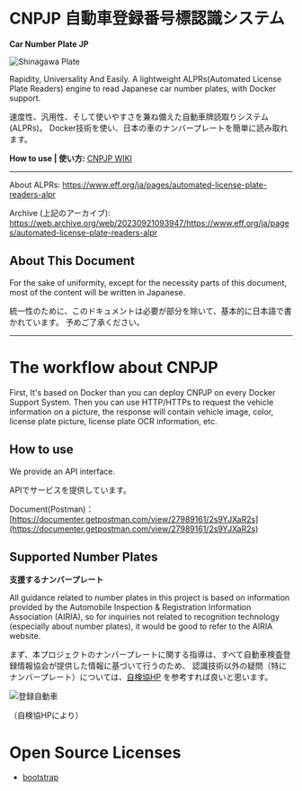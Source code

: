 # CNPJP 自動車登録番号標認識システム
**Car Number Plate JP**

![Shinagawa Plate](https://www.sangyo-rodo.metro.tokyo.lg.jp/topics/b4119698c5f3b45f03ce063a9ba2bd67_10.jpg)

Rapidity, Universality And Easily.
A lightweight ALPRs(Automated License Plate Readers) engine to read Japanese car number plates, with Docker support.

速度性、汎用性、そして使いやすさを兼ね備えた自動車牌読取りシステム(ALPRs)。
Docker技術を使い、日本の車のナンバープレートを簡単に読み取れます。

**How to use | 使い方:**
[CNPJP WIKI](https://github.com/KouShoken/CNPJP/wiki/%E3%83%9B%E3%83%BC%E3%83%A0)

---

About ALPRs:
https://www.eff.org/ja/pages/automated-license-plate-readers-alpr

Archive (上記のアーカイブ):
https://web.archive.org/web/20230921093947/https://www.eff.org/ja/pages/automated-license-plate-readers-alpr


## About This Document
For the sake of uniformity, except for the necessity parts of this document, 
most of the content will be written in Japanese.

統一性のために、このドキュメントは必要が部分を除いて、基本的に日本語で書かれています。
予めご了承ください。

---

# The workflow about CNPJP

First, It's based on Docker than you can deploy CNPJP on every Docker Support System.
Then you can use HTTP/HTTPs to request the vehicle information on a picture,
the response will contain vehicle image, color, license plate picture, license plate OCR information, etc.


## How to use

We provide an API interface.

APIでサービスを提供しています。

Document(Postman)：　[https://documenter.getpostman.com/view/27989161/2s9YJXaR2s](https://documenter.getpostman.com/view/27989161/2s9YJXaR2s)


## Supported Number Plates
**支援するナンバープレート**

All guidance related to number plates in this project is based on information provided by
the Automobile Inspection & Registration Information Association (AIRIA),
so for inquiries not related to recognition technology (especially about number plates),
it would be good to refer to the AIRIA website.

まず、本プロジェクトのナンバープレートに関する指導は、すべて自動車検査登録情報協会が提供した情報に基づいて行うのため、
認識技術以外の疑問（特にナンバープレート）については、[自検協HP](https://www.airia.or.jp/)
を参考すれば良いと思います。

![登録自動車](https://www.airia.or.jp/info/number/e49tph0000000131-img/e49tph000000014t.gif)

（自検協HPにより）

# Open Source Licenses
* [bootstrap](https://getbootstrap.com/)
